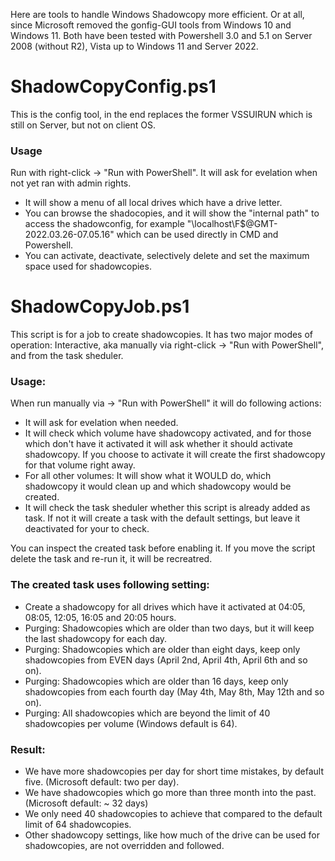 Here are tools to handle Windows Shadowcopy more efficient. Or at all, since Microsoft removed the gonfig-GUI tools from Windows 10 and Windows 11.
Both have been tested with Powershell 3.0 and 5.1 on Server 2008 (without R2), Vista up to Windows 11 and Server 2022. 

# ShadowCopyConfig.ps1

This is the config tool, in the end replaces the former VSSUIRUN which is still on Server, but not on client OS.

### Usage

Run with right-click -> "Run with PowerShell". It will ask for evelation when not yet ran with admin rights.
* It will show a menu of all local drives which have a drive letter.
* You can browse the shadocopies, and it will show the "internal path" to access the shadowconfig, for example "\\localhost\F$\@GMT-2022.03.26-07.05.16" which can be used directly in CMD and Powershell.
* You can activate, deactivate, selectively delete and set the maximum space used for shadowcopies.

# ShadowCopyJob.ps1

This script is for a job to create shadowcopies. It has two major modes of operation: Interactive, aka manually via right-click -> "Run with PowerShell", and from the task sheduler.

### Usage:
When run manually via  -> "Run with PowerShell" it will do following actions:
* It will ask for evelation when needed.
* It will check which volume have shadowcopy activated, and for those which don't have it activated it will ask whether it should activate shadowcopy. If you choose to activate it will create the first shadowcopy for that volume right away.
* For all other volumes: It will show what it WOULD do, which shadowcopy it would clean up and which shadowcopy would be created.
* It will check the task sheduler whether this script is already added as task. If not it will create a task with the default settings, but leave it deactivated for your to check.

You can inspect the created task before enabling it. If you move the script delete the task and re-run it, it will be recreatred.

### The created task uses following setting:
* Create a shadowcopy for all drives which have it activated at 04:05, 08:05, 12:05, 16:05 and 20:05 hours.
* Purging: Shadowcopies which are older than two days, but it will keep the last shadowcopy for each day.
* Purging: Shadowcopies which are older than eight days, keep only shadowcopies from EVEN days (April 2nd, April 4th, April 6th and so on).
* Purging: Shadowcopies which are older than 16 days, keep only shadowcopies from each fourth day (May 4th, May 8th, May 12th and so on).
* Purging: All shadowcopies which are beyond the limit of 40 shadowcopies per volume (Windows default is 64).

### Result:
* We have more shadowcopies per day for short time mistakes, by default five. (Microsoft default: two per day).
* We have shadowcopies which go more than three month into the past. (Microsoft default: ~ 32 days)
* We only need 40 shadowcopies to achieve that compared to the default limit of 64 shadowcopies.
* Other shadowcopy settings, like how much of the drive can be used for shadowcopies, are not overridden and followed.

